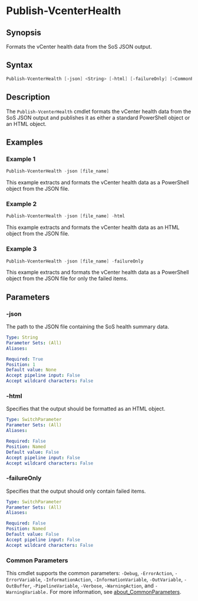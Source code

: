 # Publish-VcenterHealth

## Synopsis

Formats the vCenter health data from the SoS JSON output.

## Syntax

```powershell
Publish-VcenterHealth [-json] <String> [-html] [-failureOnly] [<CommonParameters>]
```

## Description

The `Publish-VcenterHealth` cmdlet formats the vCenter health data from the SoS JSON output and publishes it as either a standard PowerShell object or an HTML object.

## Examples

### Example 1

```powershell
Publish-VcenterHealth -json [file_name]
```

This example extracts and formats the vCenter health data as a PowerShell object from the JSON file.

### Example 2

```powershell
Publish-VcenterHealth -json [file_name] -html
```

This example extracts and formats the vCenter health data as an HTML object from the JSON file.

### Example 3

```powershell
Publish-VcenterHealth -json [file_name] -failureOnly
```

This example extracts and formats the vCenter health data as a PowerShell object from the JSON file for only the failed items.

## Parameters

### -json

The path to the JSON file containing the SoS health summary data.

```yaml
Type: String
Parameter Sets: (All)
Aliases:

Required: True
Position: 1
Default value: None
Accept pipeline input: False
Accept wildcard characters: False
```

### -html

Specifies that the output should be formatted as an HTML object.

```yaml
Type: SwitchParameter
Parameter Sets: (All)
Aliases:

Required: False
Position: Named
Default value: False
Accept pipeline input: False
Accept wildcard characters: False
```

### -failureOnly

Specifies that the output should only contain failed items.

```yaml
Type: SwitchParameter
Parameter Sets: (All)
Aliases:

Required: False
Position: Named
Default value: False
Accept pipeline input: False
Accept wildcard characters: False
```

### Common Parameters

This cmdlet supports the common parameters: `-Debug`, `-ErrorAction`, `-ErrorVariable`, `-InformationAction`, `-InformationVariable`, `-OutVariable`, `-OutBuffer`, `-PipelineVariable`, `-Verbose`, `-WarningAction`, and `-WarningVariable.` For more information, see [about_CommonParameters](http://go.microsoft.com/fwlink/?LinkID=113216).
